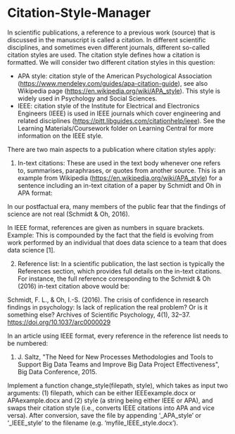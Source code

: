# Citation-Style-Manager

In scientific publications, a reference to a previous work (source) that is discussed in the manuscript is called a citation. In different scientific disciplines, and sometimes even different journals, different so-called citation styles are used. The citation style defines how a citation is formatted. We will consider two different citation styles in this question:
- APA style: citation style of the American Psychological Association (https://www.mendeley.com/guides/apa-citation-guide), see also Wikipedia page (https://en.wikipedia.org/wiki/APA_style). This style is widely used in Psychology and Social Sciences.
- IEEE: citation style of the Institute for Electrical and Electronics Engineers (IEEE) is used in IEEE journals which cover engineering and related disciplines (https://pitt.libguides.com/citationhelp/ieee). See the Learning Materials/Coursework folder on Learning Central for more information on the IEEE style.

There are two main aspects to a publication where citation styles apply:
1. In-text citations: These are used in the text body whenever one refers to, summarises,
paraphrases, or quotes from another source. This is an example from Wikipedia
(https://en.wikipedia.org/wiki/APA_style) for a sentence including an in-text citation
of a paper by Schmidt and Oh in APA format:

In our postfactual era, many members of the public fear that the findings of
science are not real (Schmidt & Oh, 2016).

In IEEE format, references are given as numbers in square brackets. Example:
This is compounded by the fact that the field is evolving from work performed
by an individual that does data science to a team that does data science [1].

2. Reference list: In a scientific publication, the last section is typically the References
section, which provides full details on the in-text citations. For instance, the full
reference corresponding to the Schmidt & Oh (2016) in-text citation above would be:

Schmidt, F. L., & Oh, I.-S. (2016). The crisis of confidence in research
findings in psychology: Is lack of replication the real problem? Or is it
something else? Archives of Scientific Psychology, 4(1), 32–37.
https://doi.org/10.1037/arc0000029

In an article using IEEE format, every reference in the reference list needs to be
numbered:

1. J. Saltz, "The Need for New Processes Methodologies and Tools to Support
Big Data Teams and Improve Big Data Project Effectiveness", Big Data
Conference, 2015.

Implement a function change_style(filepath, style), which takes as input two arguments: (1) filepath, which can be either IEEEexample.docx or APAexample.docx and (2) style (a string being either IEEE or APA), and swaps their citation style (i.e., converts IEEE citations into APA and vice versa).
After conversion, save the file by appending ‘_APA_style’ or ‘_IEEE_style’ to the filename (e.g. ‘myfile_IEEE_style.docx’).

